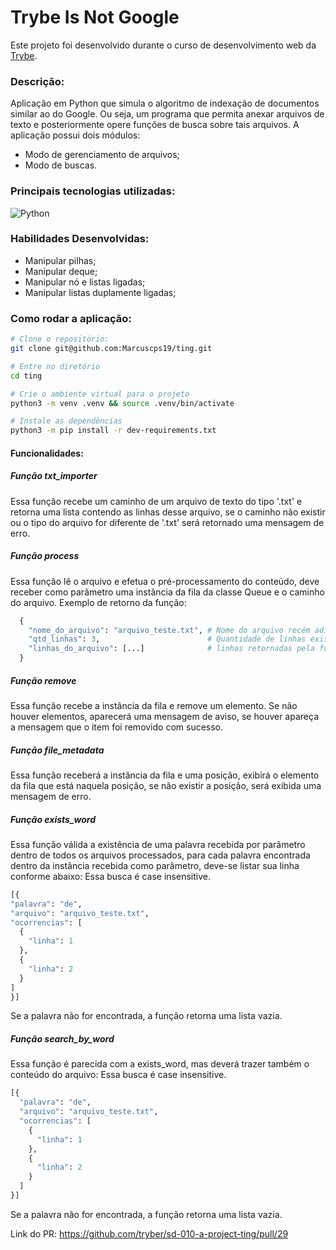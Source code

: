 # Trybe Is Not Google

Este projeto foi desenvolvido durante o curso de desenvolvimento web da [Trybe](https://www.betrybe.com/).

### Descrição:
Aplicação em Python que simula o algoritmo de indexação de documentos similar ao do Google. Ou seja, um programa que permita anexar arquivos de texto e posteriormente opere funções de busca sobre tais arquivos. A aplicação possui dois módulos:
- Modo de gerenciamento de arquivos;
- Modo de buscas.

### Principais tecnologias utilizadas:
![Python](https://img.shields.io/badge/python-3670A0?style=for-the-badge&logo=python&logoColor=ffdd54)

### Habilidades Desenvolvidas: 

- Manipular pilhas;
- Manipular deque;
- Manipular nó e listas ligadas;
- Manipular listas duplamente ligadas;

### Como rodar a aplicação:



```bash
# Clone o repositório:
git clone git@github.com:Marcuscps19/ting.git

# Entre no diretório
cd ting

# Crie o ambiente virtual para o projeto
python3 -m venv .venv && source .venv/bin/activate

# Instale as dependências
python3 -m pip install -r dev-requirements.txt
```

#### Funcionalidades:

##### Função txt_importer

Essa função recebe um caminho de um arquivo de texto do tipo '.txt' e retorna uma lista contendo as linhas desse arquivo, se o caminho não existir ou o tipo do arquivo for diferente de '.txt' será retornado uma mensagem de erro.

##### Função process

Essa função lê o arquivo e efetua o pré-processamento do conteúdo, deve receber como parâmetro uma instância da fila da classe Queue e o caminho do arquivo.
Exemplo de retorno da função:
```python
  {
    "nome_do_arquivo": "arquivo_teste.txt", # Nome do arquivo recém adicionado
    "qtd_linhas": 3,                        # Quantidade de linhas existentes no arquivo
    "linhas_do_arquivo": [...]              # linhas retornadas pela função do requisito 2
  }
```

##### Função remove
Essa função recebe a instância da fila e remove um elemento. Se não houver elementos, aparecerá uma mensagem de aviso, se houver apareça a mensagem que o item foi removido com sucesso.

##### Função file_metadata
Essa função receberá a instância da fila e uma posição, exibirá o elemento da fila que está naquela posição, se não existir a posição, será exibida uma mensagem de erro.

##### Função exists_word
Essa função válida a existência de uma palavra recebida por parâmetro dentro de todos os arquivos processados, para cada palavra encontrada dentro da instância recebida como parâmetro, deve-se listar sua linha conforme abaixo:
Essa busca é case insensitive.

  ```python
  [{
  "palavra": "de",
  "arquivo": "arquivo_teste.txt",
  "ocorrencias": [
    {
      "linha": 1
    },
    {
      "linha": 2
    }
  ]
}]
```
Se a palavra não for encontrada, a função retorna uma lista vazia.
##### Função search_by_word
Essa função é parecida com a exists_word, mas deverá trazer também o conteúdo do arquivo:
Essa busca é case insensitive.
```python
[{
  "palavra": "de",
  "arquivo": "arquivo_teste.txt",
  "ocorrencias": [
    {
      "linha": 1
    },
    {
      "linha": 2
    }
  ]
}]
```
Se a palavra não for encontrada, a função retorna uma lista vazia.

Link do PR: https://github.com/tryber/sd-010-a-project-ting/pull/29